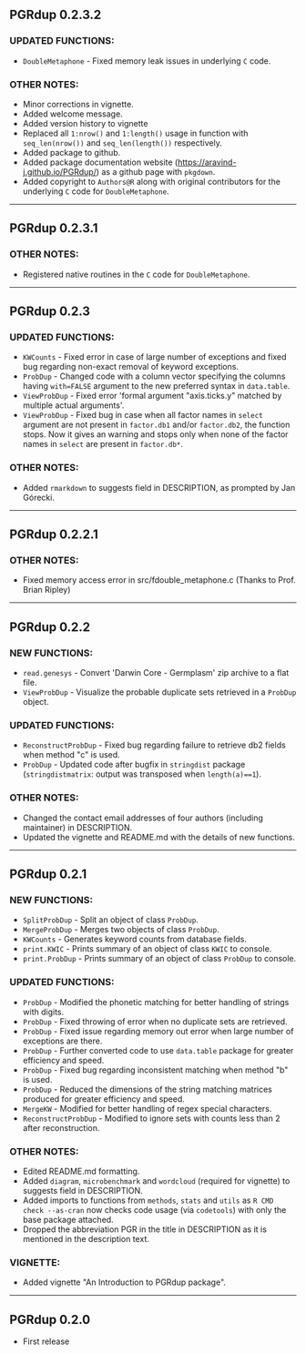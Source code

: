 PGRdup 0.2.3.2
---------------------------------------
### UPDATED FUNCTIONS:
 * `DoubleMetaphone` - Fixed memory leak issues in underlying `C` code.
 
### OTHER NOTES:
 * Minor corrections in vignette.
 * Added welcome message.
 * Added version history to vignette
 * Replaced all `1:nrow()` and `1:length()` usage in function with `seq_len(nrow())` and `seq_len(length())` respectively.
 * Added package to github.
 * Added package documentation website (https://aravind-j.github.io/PGRdup/) as a github page with `pkgdown`.
 * Added copyright to `Authors@R` along with original contributors for the underlying `C` code for `DoubleMetaphone`.

***

PGRdup 0.2.3.1
---------------------------------------
### OTHER NOTES:
 * Registered native routines in the `C` code for `DoubleMetaphone`.

***

PGRdup 0.2.3
---------------------------------------
### UPDATED FUNCTIONS:
 * `KWCounts` - Fixed error in case of large number of exceptions and fixed bug regarding non-exact removal of keyword exceptions.
 * `ProbDup` - Changed code with a column vector specifying the columns having `with=FALSE` argument to the new preferred syntax in `data.table`.
 * `ViewProbDup` - Fixed error 'formal argument "axis.ticks.y" matched by multiple actual arguments'.
 * `ViewProbDup` - Fixed bug in case when all factor names in `select` argument are not present in `factor.db1` and/or `factor.db2`, the function stops. Now it gives an warning and stops only when none of the factor names in `select` are present in `factor.db*`.
 
### OTHER NOTES:
 * Added `rmarkdown` to suggests field in DESCRIPTION, as prompted by Jan Górecki.

***

PGRdup 0.2.2.1
---------------------------------------
### OTHER NOTES:
 * Fixed memory access error in src/fdouble_metaphone.c (Thanks to Prof. Brian Ripley)
 
***

PGRdup 0.2.2
---------------------------------------
### NEW FUNCTIONS:
 * `read.genesys` - Convert 'Darwin Core - Germplasm' zip archive to a flat file.
 * `ViewProbDup` - Visualize the probable duplicate sets retrieved in a `ProbDup` object.

### UPDATED FUNCTIONS:
 * `ReconstructProbDup` - Fixed bug regarding failure to retrieve db2 fields when method "c" is used.
 * `ProbDup` - Updated code after bugfix in `stringdist` package (`stringdistmatrix`: output was transposed when `length(a)==1`).
 
### OTHER NOTES:
 * Changed the contact email addresses of four authors (including maintainer) in DESCRIPTION.
 * Updated the vignette and README.md with the details of new functions.

***

PGRdup 0.2.1
---------------------------------------

### NEW FUNCTIONS:
 * `SplitProbDup` - Split an object of class `ProbDup`.
 * `MergeProbDup` - Merges two objects of class `ProbDup`.
 * `KWCounts` - Generates keyword counts from database fields.
 * `print.KWIC` - Prints summary of an object of class `KWIC` to console.
 * `print.ProbDup` - Prints summary of an object of class `ProbDup` to console.

### UPDATED FUNCTIONS:
 * `ProbDup` - Modified the phonetic matching for better handling of strings with digits.
 * `ProbDup` - Fixed throwing of error when no duplicate sets are retrieved.
 * `ProbDup` - Fixed issue regarding memory out error when large number of exceptions are there.
 * `ProbDup` - Further converted code to use `data.table` package for greater efficiency and speed.
 * `ProbDup` - Fixed bug regarding inconsistent matching when method "b" is used.
 * `ProbDup` - Reduced the dimensions of the string matching matrices produced for greater efficiency and speed.
 * `MergeKW` - Modified for better handling of regex special characters.
 * `ReconstructProbDup` - Modified to ignore sets with counts less than 2 after reconstruction.

### OTHER NOTES:
 * Edited README.md formatting.
 * Added `diagram`, `microbenchmark` and `wordcloud` (required for vignette) to suggests field in DESCRIPTION.
 * Added imports to functions from `methods`, `stats` and `utils` as `R CMD check --as-cran` now checks code usage (via `codetools`) with only the base package attached.
 * Dropped the abbreviation PGR in the title in DESCRIPTION as it is mentioned in the description text.
 
### VIGNETTE:
 * Added vignette "An Introduction to PGRdup package".

***

PGRdup 0.2.0
---------------------------------------
 * First release
